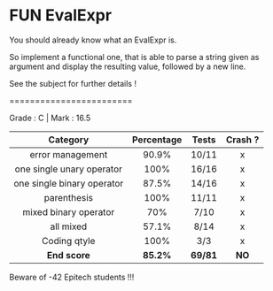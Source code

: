 # FUN EvalExpr

You should already know what an EvalExpr is.

So implement a functional one, that is able to parse a string given as argument and display the resulting value, followed by a new line.

See the subject for further details !

========================

Grade : C | Mark : 16.5

|              Category             | Percentage |   Tests   | Crash ? |
|:---------------------------------:|:----------:|:---------:|:-------:|
| error management                  | 90.9%      | 10/11     | x       |
| one single unary operator         | 100%       | 16/16     | x       |
| one single binary operator        | 87.5%      | 14/16     | x       |
| parenthesis                       | 100%       | 11/11     | x       |
| mixed binary operator             | 70%        | 7/10      | x       |
| all mixed                         | 57.1%      | 8/14      | x       |
| Coding qtyle                      | 100%       | 3/3       | x       |
| **End score**                     | **85.2%**  | **69/81** | **NO**  |

Beware of -42 Epitech students !!!

